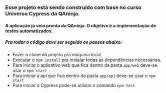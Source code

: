### Esse projeto está sendo construído com base no curso Universo Cypress da QAninja.

#### A aplicação já veio pronta da QAninja. O objetivo é a implementação de testes automatizados.

##### Pra rodar o código deve ser seguido os passos abaixo:

- Fazer o clone do projeto pra máquina local
- Executar o `npm install` pra instalar todas as dependências necessárias.
- Para iniciar o aplicativo web que fica dentro da pasta `app/web` deve-se usar o `npm start`
- Para iniciar a api que fica dentro da pasta `app/api` deve-se usar o `npm start`
- Para iniciar o Cypress pode-se utilizar o comando `npm test`
